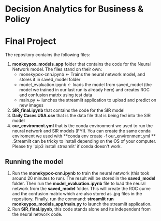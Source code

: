 # Decision Analytics for Business & Policy

# Final Project

The repository contains the following files:
1) **monkeypox_models_app** folder that contains the code for the Neural Network model. The files stand on their own:
    - monekypox-cnn.ipynb <- Trains the neural network model, and stores it in saved_model folder
    - model_evaluation.ipynb <- loads the model from saved_model (the model we trained in our last run is already here) and creates ROC and confusion matrix using test data
    - main.py <- lunches the streamlit application to upload and predict on new images
2) **SIR_final.ipynb** that contains the code for the SIR model
3) **Daily Cases USA.csv** that is the data file that is being fed into the SIR model
4) **our_enviroment.yml** that is the conda environment we used to run the neural network and SIR models (FYI). You can create the same conda enviroment we used with **conda env create -f our_environment.yml ** .Streamlit can be tricky to install depending on the OS of your computer. Please try 'pip3 install streamlit' if conda doesn't work.

## Running the model
1) Run the **monekypox-cnn.ipynb** to train the neural network (this took around 20 minutes to run). The result will be stored in the **saved_model** folder. Then run the **model_evaluation.ipynb** file to load the neural network from the **saved_model** folder. This will create the ROC curve and the confusion matrix which are also stored as .jpg files in the repository. Finally, run the command: **streamlit run monkeypox_models_app/main.py** to launch the streamlit application.
2) Run **SIR_final.ipynb**, this code stands alone and its independent from the neural network code. 
